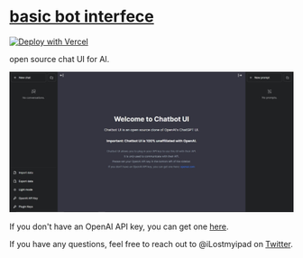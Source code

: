 # <a href="https://GPT.JesseJesse.com">basic bot interfece</a>

[![Deploy with Vercel](https://vercel.com/button)](https://vercel.com/new/clone?repository-url=https%3A%2F%2Fgithub.com%2Fmckaywrigley%2Fchatbot-ui)

open source chat UI for AI.

![Chatbot UI](./public/screenshots/screenshot-0402023.jpg)

If you don't have an OpenAI API key, you can get one [here](https://platform.openai.com/account/api-keys).

If you have any questions, feel free to reach out to @iLostmyipad on [Twitter](https://twitter.com/ilostmyipad).

